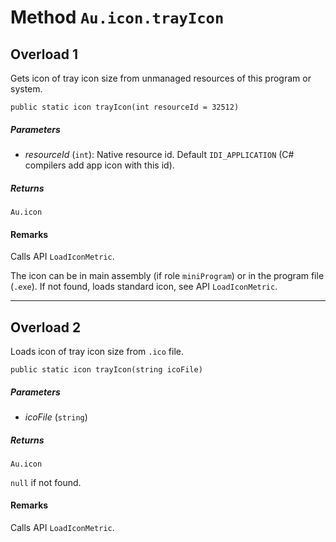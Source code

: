 # Method `Au.icon.trayIcon`

## Overload 1

Gets icon of tray icon size from unmanaged resources of this program or system.

```
public static icon trayIcon(int resourceId = 32512)
```

##### Parameters

- *resourceId*  (`int`):
    Native resource id. Default `IDI_APPLICATION` (C# compilers add app icon with this id).

##### Returns

`Au.icon`

#### Remarks

Calls API `LoadIconMetric`.

The icon can be in main assembly (if role `miniProgram`) or in the program file (`.exe`). If not found, loads standard icon, see API `LoadIconMetric`.

* * *

## Overload 2

Loads icon of tray icon size from `.ico` file.

```
public static icon trayIcon(string icoFile)
```

##### Parameters

- *icoFile*  (`string`)

##### Returns

`Au.icon`

`null` if not found.

#### Remarks

Calls API `LoadIconMetric`.